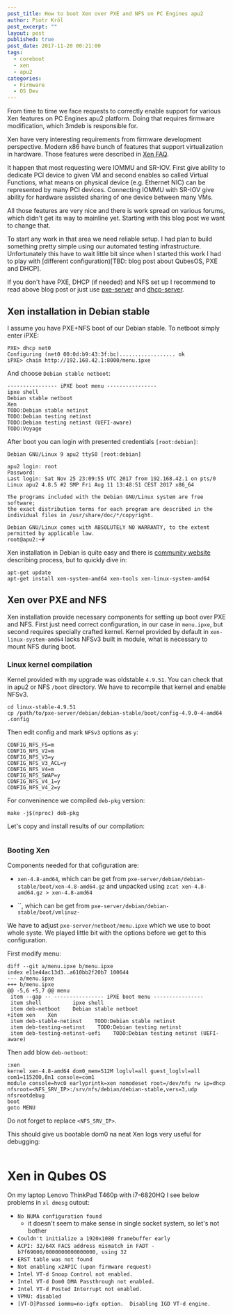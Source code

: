```yaml
---
post_title: How to boot Xen over PXE and NFS on PC Engines apu2
author: Piotr Król
post_excerpt: ""
layout: post
published: true
post_date: 2017-11-20 00:21:00
tags:
  - coreboot
  - xen
  - apu2
categories:
  - Firmware
  - OS Dev
---
```


From time to time we face requests to correctly enable support for various Xen
features on PC Engines apu2 platform. Doing that requires firmware
modification, which 3mdeb is responsible for.

Xen have very interesting requirements from firmware development perspective.
Modern x86 have bunch of features that support virtualization in hardware.
Those features were described in [Xen FAQ](https://wiki.xenproject.org/wiki/Xen_Common_Problems#What_are_the_names_of_different_hardware_features_related_to_virtualization_and_Xen.3F).

It happen that most requesting were IOMMU and SR-IOV. First give ability to
dedicate PCI device to given VM and second enables so called Virtual Functions,
what means on physical device (e.g. Ethernet NIC) can be represented by many
PCI devices. Connecting IOMMU with SR-IOV give ability for hardware assisted
sharing of one device between many VMs.

All those features are very nice and there is work spread on various forums,
which didn't get its way to mainline yet. Starting with this blog post we want
to change that.

To start any work in that area we need reliable setup. I had plan to build
something pretty simple using our automated testing infrastructure.
Unfortunately this have to wait little bit since when I started this work I had
to play with [different configuration)[TBD: blog post about QubesOS, PXE and DHCP].

If you don't have PXE, DHCP (if needed) and NFS set up I recommend to read
above blog post or just use [pxe-server](https://github.com/3mdeb/pxe-server)
and [dhcp-server](https://github.com/3mdeb/dhcp-server).

## Xen installation in Debian stable

I assume you have PXE+NFS boot of our Debian stable. To netboot simply enter
iPXE:

```
PXE> dhcp net0
Configuring (net0 00:0d:b9:43:3f:bc).................. ok
iPXE> chain http://192.168.42.1:8000/menu.ipxe
```

And choose `Debian stable netboot`:

```
---------------- iPXE boot menu ----------------
ipxe shell                                                                  
Debian stable netboot                                                       
Xen
TODO:Debian stable netinst
TODO:Debian testing netinst
TODO:Debian testing netinst (UEFI-aware)
TODO:Voyage
```

After boot you can login with presented credentials `[root:debian]`:

```
Debian GNU/Linux 9 apu2 ttyS0 [root:debian]

apu2 login: root
Password:
Last login: Sat Nov 25 23:09:55 UTC 2017 from 192.168.42.1 on pts/0
Linux apu2 4.8.5 #2 SMP Fri Aug 11 13:48:51 CEST 2017 x86_64

The programs included with the Debian GNU/Linux system are free software;
the exact distribution terms for each program are described in the
individual files in /usr/share/doc/*/copyright.

Debian GNU/Linux comes with ABSOLUTELY NO WARRANTY, to the extent
permitted by applicable law.
root@apu2:~#
```

Xen installation in Debian is quite easy and there is [community website](https://wiki.debian.org/Xen)
describing process, but to quickly dive in:

```
apt-get update
apt-get install xen-system-amd64 xen-tools xen-linux-system-amd64
```

## Xen over PXE and NFS

Xen installation provide necessary components for setting up boot over PXE and
NFS. First just need correct configuration, in our case in `menu.ipxe`, but
second requires specially crafted kernel. Kernel provided by default in
`xen-linux-system-amd64` lacks NFSv3 built in module, what is necessary to
mount NFS during boot.

### Linux kernel compilation

Kernel provided with my upgrade was oldstable `4.9.51`. You can check that in
apu2 or NFS `/boot` directory. We have to recompile that kernel and enable
NFSv3.

```
cd linux-stable-4.9.51
cp /path/to/pxe-server/debian/debian-stable/boot/config-4.9.0-4-amd64 .config
```

Then edit config and mark `NFSv3` options as `y`:

```
CONFIG_NFS_FS=m
CONFIG_NFS_V2=m
CONFIG_NFS_V3=y
CONFIG_NFS_V3_ACL=y
CONFIG_NFS_V4=m
CONFIG_NFS_SWAP=y
CONFIG_NFS_V4_1=y
CONFIG_NFS_V4_2=y
```

For conveninence we compiled `deb-pkg` version:

```
make -j$(nproc) deb-pkg
```

Let's copy and install results of our compilation:

```

```

### Booting Xen

Components needed for that cofiguration are:

* `xen-4.8-amd64`, which can be get from
  `pxe-server/debian/debian-stable/boot/xen-4.8-amd64.gz` and unpacked using
`zcat xen-4.8-amd64.gz > xen-4.8-amd64`

* ``, which can be get from `pxe-server/debian/debian-stable/boot/vmlinuz-`

We have to adjust `pxe-server/netboot/menu.ipxe` which we use to boot whole syste. We
played little bit with the options before we get to this configuration.

First modify menu:

```
diff --git a/menu.ipxe b/menu.ipxe
index e11e44ac13d3..a610bb2f20b7 100644
--- a/menu.ipxe
+++ b/menu.ipxe
@@ -5,6 +5,7 @@ menu
 item --gap -- ---------------- iPXE boot menu ----------------
 item shell          ipxe shell
 item deb-netboot    Debian stable netboot
+item xen    Xen
 item deb-stable-netinst    TODO:Debian stable netinst
 item deb-testing-netinst    TODO:Debian testing netinst
 item deb-testing-netinst-uefi    TODO:Debian testing netinst (UEFI-aware)
```

Then add blow `deb-netboot`:

```
:xen
kernel xen-4.8-amd64 dom0_mem=512M loglvl=all guest_loglvl=all com1=115200,8n1 console=com1
module console=hvc0 earlyprintk=xen nomodeset root=/dev/nfs rw ip=dhcp nfsroot=<NFS_SRV_IP>:/srv/nfs/debian/debian-stable,vers=3,udp nfsrootdebug
boot
goto MENU
```

Do not forget to replace `<NFS_SRV_IP>`.

This should give us bootable dom0 na neat Xen logs very useful for debugging:

```
```

# Xen in Qubes OS

On my laptop Lenovo ThinkPad T460p with i7-6820HQ I see below problems in `xl dmesg` outout:

* `No NUMA configuration found`
    - it doesn't seem to make sense in single socket system, so let's not bother
* `Couldn't initialize a 1920x1080 framebuffer early`
* `ACPI: 32/64X FACS address mismatch in FADT - b7f69000/0000000000000000, using 32`
* `ERST table was not found`
* `Not enabling x2APIC (upon firmware request)`
* `Intel VT-d Snoop Control not enabled.`
* `Intel VT-d Dom0 DMA Passthrough not enabled.`
* `Intel VT-d Posted Interrupt not enabled.`
* `VPMU: disabled`
* `[VT-D]Passed iommu=no-igfx option.  Disabling IGD VT-d engine.`

